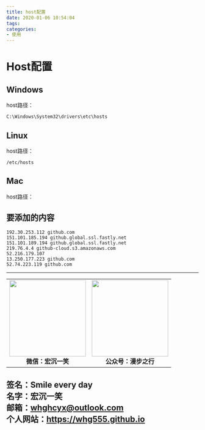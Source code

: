 ```yaml
---
title: host配置
date: 2020-01-06 10:54:04
tags:
categories:
- 使用
---
```

# Host配置 #   

## Windows ##
host路径：

```
C:\Windows\System32\drivers\etc\hosts
```

## Linux ##
host路径：
```
/etc/hosts
```

## Mac ##
host路径：

## 要添加的内容 ##
```
192.30.253.112 github.com
151.101.185.194 github.global.ssl.fastly.net
151.101.189.194 github.global.ssl.fastly.net
219.76.4.4 github-cloud.s3.amazonaws.com
52.216.179.107
13.250.177.223 github.com
52.74.223.119 github.com
```


---
<center>
<table>
    <tr>
        <td >
            <center>
                <img src="https://i.loli.net/2020/01/08/CJz85Sbal6M7EOV.png" width="200"/>
            </center>
            <center style="font-weight:900">
                微信：宏沉一笑
            </center>
        </td>
        <td >
            <center>
                <img src="https://i.loli.net/2020/01/08/veq2DSphHME9KPV.jpg" width="200"/>
            </center>
            <center style="font-weight:900">
                公众号：漫步之行
            </center>
        </td>
    </tr>
</table>
</center>


**签名：Smile every day**    
**名字：宏沉一笑**   
**邮箱：whghcyx@outlook.com**  
**个人网站：https://whg555.github.io**  
---
